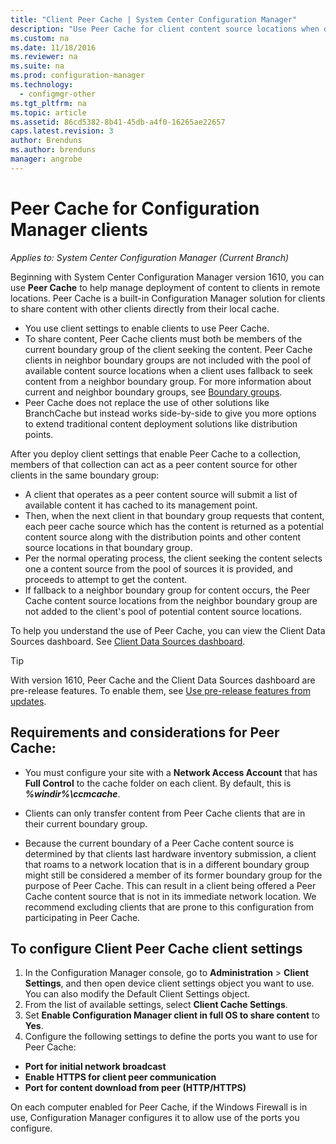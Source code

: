 ```yaml
---
title: "Client Peer Cache | System Center Configuration Manager"
description: "Use Peer Cache for client content source locations when deploying content with System Center Configuration Manager."
ms.custom: na
ms.date: 11/18/2016
ms.reviewer: na
ms.suite: na
ms.prod: configuration-manager
ms.technology:
  - configmgr-other
ms.tgt_pltfrm: na
ms.topic: article
ms.assetid: 86cd5382-8b41-45db-a4f0-16265ae22657
caps.latest.revision: 3
author: Brenduns
ms.author: brenduns
manager: angrobe
---
```

# Peer Cache for Configuration Manager clients

*Applies to: System Center Configuration Manager (Current Branch)*

Beginning with System Center Configuration Manager version 1610, you can use **Peer Cache** to help manage deployment of content to clients in remote locations. Peer Cache is a built-in Configuration Manager solution for clients to share content with other clients directly from their local cache.   
 - 	You use client settings to enable clients to use Peer Cache.
 - 	To share content, Peer Cache clients must both be members of the current boundary group of the client seeking the content. Peer Cache clients in neighbor boundary groups are not included with the pool of available content source locations when a client uses fallback to seek content from a neighbor boundary group. For more information about current and neighbor boundary groups, see [Boundary groups](/sccm/core/servers/deploy/configure/define-site-boundaries-and-boundary-groups##a-namebkmkboundarygroupsa-boundary-groups).
 -	Peer Cache does not replace the use of other solutions like BranchCache but instead works side-by-side to give you more options to extend traditional content deployment solutions like distribution points.

After you deploy client settings that enable Peer Cache to a collection, members of that collection can act as a peer content source for other clients in the same boundary group:
 -	A client that operates as a peer content source will submit a list of available content it has cached to its management point.
 -	Then, when the next client in that boundary group requests that content, each peer cache source which has the content is returned as a potential content source along with the distribution points and other content source locations in that boundary group.
 -	Per the normal operating process, the client seeking the content selects one a content source from the pool of sources it is provided, and proceeds to attempt to get the content.
 -	If fallback to a neighbor boundary group for content occurs, the Peer Cache content source locations from the neighbor boundary group are  not added to the client's pool of potential content source locations.  

To help you understand the use of Peer Cache, you can view the Client Data Sources dashboard. See [Client Data Sources dashboard](/sccm/core/servers/deploy/configure/monitor-content-you-have-distributed#client-data-sources-dashboard).

> [!TIP]  
> With version 1610, Peer Cache and the Client Data Sources dashboard are pre-release features. To enable them, see [Use pre-release features from updates](/sccm/core/servers/manage/install-in-console-updates#bkmk_prerelease).

## Requirements and considerations for Peer Cache:
- You must configure your site with a **Network Access Account** that has **Full Control** to the cache folder on each client. By default, this is ***%windir%\ccmcache***.

- Clients can only transfer content from Peer Cache clients that are in their current boundary group.

- 	Because the current boundary of a Peer Cache content source is determined by that clients last hardware inventory submission, a client that roams to a network location that is in a different boundary group might still be considered a member of its former boundary group for the purpose of Peer Cache. This can result in a client being offered a Peer Cache content source that is not in its immediate network location. We recommend excluding clients that are prone to this configuration from participating in Peer Cache.

## To configure Client Peer Cache client settings
1.	In the Configuration Manager console, go to **Administration** > **Client Settings**, and then open device client settings object you want to use. You can also modify the Default Client Settings object.
2.	From the list of available settings, select **Client Cache Settings**.
3.	Set **Enable Configuration Manager client in full OS to share content** to **Yes**.
4.	Configure the following settings to define the ports you want to use for Peer Cache:  
  -  **Port for initial network broadcast**
  -  **Enable HTTPS for client peer communication**
  -  **Port for content download from peer (HTTP/HTTPS)**

On each computer enabled for Peer Cache, if the Windows Firewall is in use, Configuration Manager configures it to allow use of the ports you configure.
